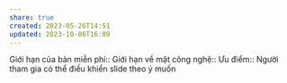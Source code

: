 ```yaml
---
share: true
created: 2023-05-26T14:51
updated: 2023-10-06T16:09
---
```


Giới hạn của bản miễn phí:: 
Giới hạn về mặt công nghệ:: 
Ưu điểm:: Người tham gia có thể điều khiển slide theo ý muốn
